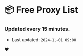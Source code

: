 # :package: Free Proxy List
### Updated every 15 minutes.

- Last updated: `2024-11-01 09:00`

:heart:
